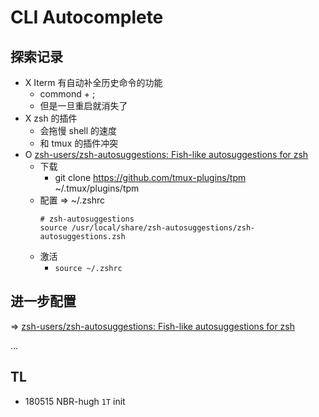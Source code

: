 # CLI Autocomplete

## 探索记录

- X Iterm 有自动补全历史命令的功能
    - commond + ;
    - 但是一旦重启就消失了
- X zsh 的插件
    - 会拖慢 shell 的速度
    - 和 tmux 的插件冲突
- O [zsh-users/zsh-autosuggestions: Fish-like autosuggestions for zsh](https://github.com/zsh-users/zsh-autosuggestions)
    - 下载 
        - git clone https://github.com/tmux-plugins/tpm ~/.tmux/plugins/tpm
    - 配置 => ~/.zshrc
        ```
        # zsh-autosuggestions
        source /usr/local/share/zsh-autosuggestions/zsh-autosuggestions.zsh
        ```
    - 激活
        - `source ~/.zshrc`


## 进一步配置

=> [zsh-users/zsh-autosuggestions: Fish-like autosuggestions for zsh](https://github.com/zsh-users/zsh-autosuggestions#configuration)

...

## TL

- 180515 NBR-hugh `1T` init